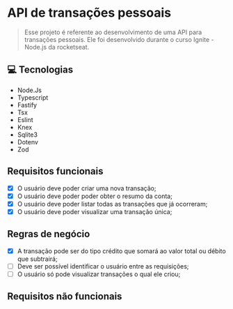 # API de transações pessoais

> Esse projeto é referente ao desenvolvimento de uma API para transações pessoais. Ele foi desenvolvido durante o curso Ignite - Node.js da rocketseat.

## 💻 Tecnologias

- Node.Js
- Typescript
- Fastify
- Tsx
- Eslint
- Knex
- Sqlite3
- Dotenv
- Zod

## Requisitos funcionais

- [x] O usuário deve poder criar uma nova transação;
- [x] O usuário deve poder poder obter o resumo da conta;
- [x] O usuário deve poder listar todas as transações que já ocorreram; 
- [x] O usuário deve poder visualizar uma transação única; 

## Regras de negócio

- [x] A transação pode ser do tipo crédito que somará ao valor total ou débito que subtrairá;
- [ ] Deve ser possível identificar o usuário entre as requisições;
- [ ] O usuário só pode visualizar transações o qual ele criou; 

## Requisitos não funcionais

